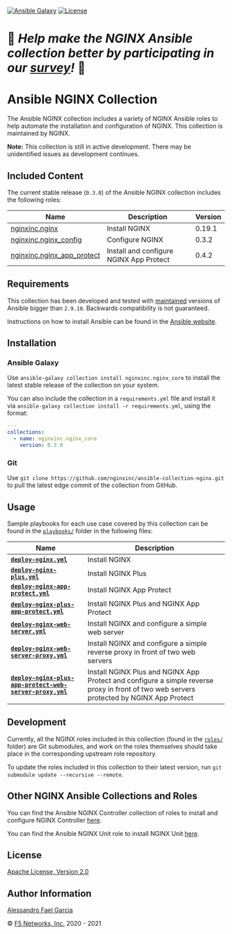 [![Ansible Galaxy](https://img.shields.io/badge/galaxy-nginxinc.nginx__core-5bbdbf.svg)](https://galaxy.ansible.com/nginxinc/nginx_core)
[![License](https://img.shields.io/badge/License-Apache--2.0-blue.svg)](https://opensource.org/licenses/Apache-2.0)

# 👾 *Help make the NGINX Ansible collection better by participating in our [survey](https://forms.office.com/Pages/ResponsePage.aspx?id=L_093Ttq0UCb4L-DJ9gcUKLQ7uTJaE1PitM_37KR881UM0NCWkY5UlE5MUYyWU1aTUcxV0NRUllJSC4u)!* 👾

# Ansible NGINX Collection

The Ansible NGINX collection includes a variety of NGINX Ansible roles to help automate the installation and configuration of NGINX. This collection is maintained by NGINX.

**Note:** This collection is still in active development. There may be unidentified issues as development continues.

## Included Content

The current stable release (`0.3.0`) of the Ansible NGINX collection includes the following roles:

|Name|Description|Version|
|----|-----------|-------|
|[nginxinc.nginx](https://github.com/nginxinc/ansible-role-nginx)|Install NGINX|0.19.1|
|[nginxinc.nginx_config](https://github.com/nginxinc/ansible-role-nginx-config)|Configure NGINX|0.3.2|
|[nginxinc.nginx_app_protect](https://github.com/nginxinc/ansible-role-nginx-app-protect)|Install and configure NGINX App Protect|0.4.2|

## Requirements

This collection has been developed and tested with [maintained](https://docs.ansible.com/ansible/latest/reference_appendices/release_and_maintenance.html#release-status) versions of Ansible bigger than `2.9.10`. Backwards compatibility is not guaranteed.

Instructions on how to install Ansible can be found in the [Ansible website](https://docs.ansible.com/ansible/latest/installation_guide/intro_installation.html).

## Installation

### Ansible Galaxy

Use `ansible-galaxy collection install nginxinc.nginx_core` to install the latest stable release of the collection on your system.

You can also include the collection in a `requirements.yml` file and install it via `ansible-galaxy collection install -r requirements.yml`, using the format:

```yaml
---
collections:
  - name: nginxinc.nginx_core
    version: 0.3.0
```

### Git

Use `git clone https://github.com/nginxinc/ansible-collection-nginx.git` to pull the latest edge commit of the collection from GitHub.

## Usage

Sample playbooks for each use case covered by this collection can be found in the [`playbooks/`](https://github.com/nginxinc/ansible-collection-nginx/blob/main/playbooks/) folder in the following files:

|Name|Description|
|----|-----------|
|**[`deploy-nginx.yml`](https://github.com/nginxinc/ansible-collection-nginx/blob/main/playbooks/deploy-nginx.yml)**|Install NGINX|
|**[`deploy-nginx-plus.yml`](https://github.com/nginxinc/ansible-collection-nginx/blob/main/playbooks/deploy-nginx-plus.yml)**|Install NGINX Plus|
|**[`deploy-nginx-app-protect.yml`](https://github.com/nginxinc/ansible-collection-nginx/blob/main/playbooks/deploy-nginx-app-protect.yml)**|Install NGINX App Protect|
|**[`deploy-nginx-plus-app-protect.yml`](https://github.com/nginxinc/ansible-collection-nginx/blob/main/playbooks/deploy-nginx-plus-app-protect.yml)**|Install NGINX Plus and NGINX App Protect|
|**[`deploy-nginx-web-server.yml`](https://github.com/nginxinc/ansible-collection-nginx/blob/main/playbooks/deploy-nginx-web-server.yml)**|Install NGINX and configure a simple web server|
|**[`deploy-nginx-web-server-proxy.yml`](https://github.com/nginxinc/ansible-collection-nginx/blob/main/playbooks/deploy-nginx-web-server-proxy.yml)**|Install NGINX and configure a simple reverse proxy in front of two web servers|
|**[`deploy-nginx-plus-app-protect-web-server-proxy.yml`](https://github.com/nginxinc/ansible-collection-nginx/blob/main/playbooks/deploy-nginx-plus-app-protect-web-server-proxy.yml)**|Install NGINX Plus and NGINX App Protect and configure a simple reverse proxy in front of two web servers protected by NGINX App Protect|

## Development

Currently, all the NGINX roles included in this collection (found in the [`roles/`](https://github.com/nginxinc/ansible-collection-nginx/blob/main/roles/) folder) are Git submodules, and work on the roles themselves should take place in the corresponding upstream role repository.

To update the roles included in this collection to their latest version, run `git submodule update --recursive --remote`.

## Other NGINX Ansible Collections and Roles

You can find the Ansible NGINX Controller collection of roles to install and configure NGINX Controller [here](https://github.com/nginxinc/ansible-collection-nginx_controller).

You can find the Ansible NGINX Unit role to install NGINX Unit [here](https://github.com/nginxinc/ansible-role-nginx-unit).

## License

[Apache License, Version 2.0](https://github.com/nginxinc/ansible-collection-nginx/blob/main/LICENSE)

## Author Information

[Alessandro Fael Garcia](https://github.com/alessfg)

&copy; [F5 Networks, Inc.](https://www.f5.com/) 2020 - 2021
